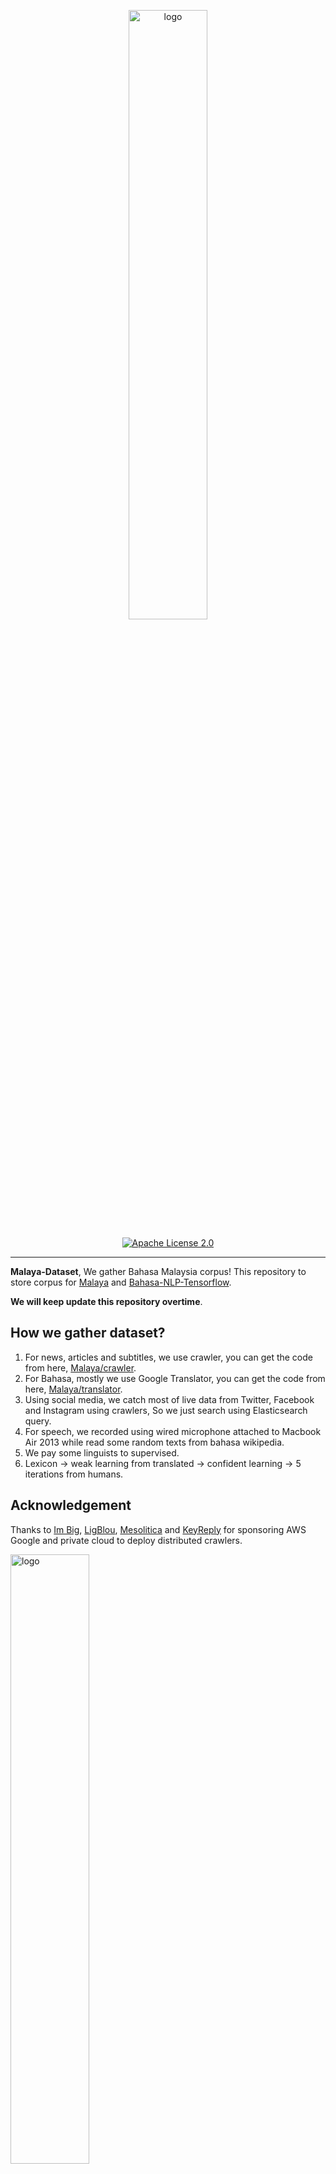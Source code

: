 <p align="center">
    <a href="#readme">
        <img alt="logo" width="50%" src="wordcloud.png">
    </a>
</p>
<p align="center">
  <a href="https://github.com/huseinzol05/Malaya-Dataset/blob/master/LICENSE"><img alt="Apache License 2.0" src="https://img.shields.io/badge/License-Apache--2.0-yellow.svg"></a>
</p>

---

**Malaya-Dataset**, We gather Bahasa Malaysia corpus! This repository to store corpus for [Malaya](https://github.com/huseinzol05/Malaya) and [Bahasa-NLP-Tensorflow](https://github.com/huseinzol05/Bahasa-NLP-Tensorflow). 

**We will keep update this repository overtime**.

## How we gather dataset?

1. For news, articles and subtitles, we use crawler, you can get the code from here, [Malaya/crawler](https://github.com/huseinzol05/Malaya/tree/master/misc/crawl).
2. For Bahasa, mostly we use Google Translator, you can get the code from here, [Malaya/translator](https://github.com/huseinzol05/Malaya/tree/master/misc/translator).
3. Using social media, we catch most of live data from Twitter, Facebook and Instagram using crawlers, So we just search using Elasticsearch query.
4. For speech, we recorded using wired microphone attached to Macbook Air 2013 while read some random texts from bahasa wikipedia.
5. We pay some linguists to supervised.
6. Lexicon -> weak learning from translated -> confident learning -> 5 iterations from humans.

## Acknowledgement

Thanks to [Im Big](https://www.facebook.com/imbigofficial/), [LigBlou](https://www.facebook.com/ligblou), [Mesolitica](https://mesolitica.com/) and [KeyReply](https://www.keyreply.com/) for sponsoring AWS Google and private cloud to deploy distributed crawlers.

<img alt="logo" width="50%" src="https://malaya-dataset.s3-ap-southeast-1.amazonaws.com/ligblou-mesolitca-keyreply.png">

## Table of contents
  * [Corpus](#corpus)
    * [Audience Nationality](#audience-nationality)
    * [Translated Emotion](#Translated-Emotion)
    * [Twitter Emotion](#Twitter-Emotion)
    * [Gender](#gender)
    * [Insincere question](#insincere-question)
    * [Irony](#irony)
    * [Language Detection](#language-detection)
    * [Malaysia Entities](#malaysia-entities)
    * [Malaysia Topics](#malaysia-topics)
    * [Political landscape](#political-landscape)
    * [Sarcastic news-headline](#sarcastic-news-headline)
    * [Subjectivity](#subjectivity)
    * [Toxicity-small](#toxicity-small)
    * [Toxicity-large](#toxicity-large)
  * [Crawl](#crawl)
    * [Foodpanda](#foodpanda)
    * [Klook](#klook)
    * [IIUM-Confession](#iium-confession)
    * [Wattpad](#wattpad)
    * [Academia PDF](#academia-pdf)
    * [ticket2u](#ticket2u)
  * [Dictionary](#dictionary)
    * [73k English-Malay](#73k-english-malay)
    * [200k English-Malay](#200k-english-malay)
    * [90k synonym](#90k-synonym)
    * [Dictionary, 24550 unique words](#dictionary-24550-unique-words)
    * [Dialect](#dialect)
    * [Ngrams](#ngrams)
  * [Dumping](#dumping)
    * [Karangan sekolah](#karangan-sekolah)
    * [Wikipedia](#wikipedia-1)
    * [Instagram](#instagram)
    * [Twitter](#twitter-1)
    * [Public news](#public-news)
    * [Parliament](#parliament)
    * [Singlish text](#singlish-text)
    * [Singapore news](#singapore-news)
    * [Subtitle](#subtitle)
  * [English-Malay translation](#english-malay-translation)
  * [Lexicon](#lexicon)
    * [Sentiment](#sentiment)
    * [Emotion](#emotion)
  * [News](#news)
    * [Fake News](#fake-news)
    * [Crawled News](#crawled-news)
    * [30k News](#30k-news)
    * [Articles](#articles)
  * [Normalization](#normalization)
    * [Normalize](#normalize)
    * [Stemmer](#stemmer)
  * [Optical Character Recognition](#optical-character-recognition)
    * [Malay-to-Jawi](#malay-to-jawi)
    * [Malay handwriting (Satisfy-Regular)](#malay-handwriting-satisfy-regular)
  * [Question-Answer](#question-answer)
    * [General](#general)
    * [SQUAD](#squad)
    * [Natural Questions](#Natural-Questions)
  * [Sentiment](#sentiment-1)
    * [Local News](#local-news)
    * [Twitter](#twitter)
    * [Translated Twitter](#Translated-Twitter)
    * [Translated Multidomain](#Translated-Multidomain)
    * [Translated Polarity](#Translated-Polarity)
  * [Speech](#speech)
    * [Tolong sebut](#tolong-sebut)
    * [Wikipedia](#wikipedia)
    * [Manglish](#manglish)
  * [Summarization](#summarization)
    * [CNN News](#cnn-news)
    * [Gigawords](#gigawords)
  * [Tagging](#tagging)
    * [Dependency](#dependency)
    * [Part-of-Speech](#part-of-speech)
    * [Entities](#entities-json)
  * [Text-similarity](#text-similarity)
    * [Quora](#quora)
    * [SNLI](#snli)
  * [Suggestion](#suggestion)
  * [Citation](#citation)
  * [Donation](#donation)

## [Corpus](corpus)

#### [Audience Nationality](corpus/audience)

Total size: 246 KB

1. constituency
2. national

#### [Translated Emotion](corpus/emotion/translate)

Total size: 7.2 MB

1. Anger
2. Fear
3. Joy
4. Love
5. Sadness
6. Surprise

#### [Twitter Emotion](corpus/emotion/lexicon)

Total size: 27.4 MB

1. Anger, 108813 rows
2. Fear, 20316 rows
3. Happy, 30962 rows
4. love, 20783 rows
5. Sadness, 26468 rows
6. Surprise, 13107 rows

#### [Gender](corpus/gender)

Total size: 2.2 MB

1. Unknown
2. Male
3. Female
4. Brand

#### [Insincere question](corpus/insincere-question)

Total size: 60.4 MB

1. Negative
2. Positive

#### [Irony](corpus/irony)

Total size: 465 KB

1. Positive
2. Negative

#### [Language-detection](corpus/language-detection)

1. english
2. malay
3. indonesia
4. rojak
5. manglish
6. others

sublanguages,

1. malay
2. kedah
3. johor
4. melaka
5. terengganu
6. sarawak
7. negeri-sembilan
8. kelantan
9. pahang
10. perak
11. sabah

#### [Malaysia-entities](corpus/malaysia-entities)

Social media texts related to Malaysia entities.

Total size: 190.1 MB

<details><summary>Complete list (210 entities)</summary>

1. mahathir
2. anwar ibrahim
3. najib razak
4. pakatan harapan
5. syed saddiq
6. parti keadilan rakyat
7. umno
8. barisan nasional
9. parti islam semalaysia
10. nurul izzah
11. tunku ismail idris
12. mca
13. democratic action party
14. parti amanah
15. ppbm
16. mic
17. tun daim zainuddin
18. datuk seri abdul hadi awang
19. majlis pakatan harapan
20. wan azizah
21. parti pribumi bersatu malaysia
22. datuk seri azmin ali
23. datuk johari abdul
24. tengku razaleigh hamzah
25. tan sri dr rais yatim
26. rafizi ramli
27. bersatu
28. bernama
29. donald trump
30. perkasa
31. tan sri mokhzani mahathir
32. rais yatim
33. anthony loke siew fook
34. rosmah mansur
35. arul kanda
36. zeti aziz
37. robert kuok
38. hassan merican
39. ks jomo
40. jho low
41. kadir jasin
42. zakir naik
43. bung mokhtar
44. shafie apdal
45. ariff md yusof
46. felda
47. dato vida
48. jabatan perancangan bandar desa
49. jabatan perdana menteri malaysia
50. kementerian kewangan malaysia
51. kementerian dalam negeri malaysia
52. kementerian perdagangan dalam negeri hal ehwal pengguna malaysia
53. kementerian luar negeri malaysia
54. kementerian pertahanan malaysia
55. kementerian pendidikan malaysia
56. kementerian pembangunan luar bandar
57. kementerian kerja raya malaysia
58. kementerian kesihatan malaysia
59. kementerian komunikasi multimedia malaysia
60. kementerian perumahan kerajaan tempatan malaysia
61. kementerian pelancongan kebudayaan malaysia
62. kementerian pengangkutan malaysia
63. kementerian pembangunan wanita keluarga masyarakat malaysia
64. kementerian pertanian industri asas tani
65. kementerian perusahaan perladangan komoditi
66. kementerian perdagangan antarabangsa industri
67. kementerian sains teknologi inovasi malaysia
68. kementerian sumber manusia malaysia
69. kementerian sumber asli alam sekitar malaysia
70. kementerian wilayah persekutuan malaysia
71. kementerian tenaga teknologi hijau air malaysia
72. jabatan perkhidmatan awam malaysia
73. jabatan kemajuan islam (jakim) department of islamic development
74. jabatan parlimen malaysia
75. agensi kelayakan malaysia
76. agensi penguatkuasaan maritim malaysia
77. bahagian istiadat urusetia persidangan antarabangsa
78. bahagian hal ehwal undang-undang
79. bahagian kabinet perlembangan perhubungan antara kerajaan
80. bahagian kemajuan wilayah persekutuan perancangan lembah klang
81. bahagian keselamatan negara
82. bahagian pengurusan hartanah
83. bahagian pengurusan perkhidmatan sumber manusia
84. bahagian penyelidikan
85. biro bantuan guaman
86. biro pengaduan awam
87. biro tatanegara
88. istana negara
89. institut kefahaman islam malaysia
90. institut latihan kehakiman perundangan
91. pejabat ketua setiausaha negara
92. pejabat perdana menteri
93. jabatan peguam negara
94. majlis agama islam wilayah persekutuan
95. masjid negara
96. pejabat ketua pegawai keselamatan kerajaan malaysia
97. pejabat setiausaha persekutuan sabah
98. perpustakaan kuala lumpur
99. pejabat setiausaha persekutuan sarawak
100. lembaga tabung haji
101. penasihat sains
102. jabatan audit negara malaysia
103. jabatan pertahanan awam malaysia
104. suruhanjaya pengankutan awam darat
105. perbendaharaan malaysia
106. majlis tindakan ekonomik negara
107. jabatan perangkaan (jp) department of statistics
108. polis diraja malaysia
109. ikatan relawan rakyat malaysia
110. jabatan penjara malaysia
111. jabatan pendaftaran negara malaysia
112. lembaga penapisan filem
113. jabatan imigresen malaysia
114. suruhanjaya syarikat malaysia
115. suruhanjaya koperasi malaysia
116. perbadanan harta intelek malaysia
117. bank kerjasama rakyat malaysia
118. perbadanan nasional berhad
119. maktab koperasi malaysia
120. suruhanjaya persaingan malaysia
121. institut diplomasi hal ehwal luar negeri
122. angkatan tentera malaysia
123. tentera darat malaysia
124. tentera udara diraja malaysia
125. tentera laut diraja malaysia
126. program latihan khidmat negara
127. dewan bahasa pustaka
128. institut pendidikan guru malaysia
129. perbadanan tabung pendidikan tinggi nasional
130. institut terjemahan negara malaysia
131. kejora
132. felcra
133. risda
134. jabatan kerja raya malaysia
135. lembaga lebuhraya malaysia
136. lembaga jurutera malaysia
137. lembaga pembangunan industri pembinaan
138. institut jantung negara
139. klinik 1malaysia
140. insitut kanser negara
141. radio televisyen malaysia
142. suruhanjaya komunikasi multimedia malaysia
143. jabatan penerangan malaysia
144. jabatan perancangan bandar desa semenanjung malaysia
145. jabatan bomba penyelamat malaysia
146. jabatan perumahan negara
147. jabatan kerajaan tempatan
148. jabatan landskap negara
149. jabatan pengurusan sisa pepejal negara
150. tribunal perumahan pengurusan strata
151. perbadanan pengurusan sisa pepejal pembersihan awam
152. jabatan pelancongan malaysia
153. jabatan pengangkutan jalan
154. jabatan penerbangan awam
155. lembaga pelabuhan klang
156. jabatan laut malaysia
157. jabatan keselamatan jalan raya
158. lembaga pelabuhan kuantan
159. lembaga pelabuhan johor
160. lembaga pelabuhan pulau pinang
161. jabatan kebajikan masyarakat malaysia
162. institut penyelidikan kemajuan pertanian malaysia
163. lembaga kemajuan ikan malaysia
164. lembaga pemasaran pertanian persekutuan
165. jabatan pertanian malaysia
166. lembaga pertubuhan peladang
167. lembaga kemajuan pertanian kemubu
168. lembaga kemajuan pertanian muda
169. jabatan perikanan
170. jabatan perkhidmatan veterinar
171. lembaga perindustrian nanas malaysia
172. tabung ekonomi kumpulan usaha niaga
173. bank pertanian
174. lembaga minyak sawit malaysia
175. lembaga pembangunan pelaburan malaysia
176. agensi nuklear malaysia
177. institut penyelidikan teknologi nuklear malaysia
178. pusat sains negara
179. jabatan kimia malaysia
180. jabatan meteorologi malaysia
181. jabatan perkhidmatan awam
182. institut tadbiran awam negara
183. jabatan agama islam wilayah persekutuan
184. jabatan tenaga kerja semenanjung malaysia
185. jabatan alam sekitar
186. jabatan pengairan saliran
187. jabatan tanah galian wilayah persekutuan
188. jabatan perlindungan hidupan liar taman negara
189. dewan bandaraya kuala lumpur
190. perbadanan putrajaya
191. perbadanan labuan
192. jabatan bekalan air
193. jabatan perkhidmatan pembetungan
194. suruhanjaya tenaga
195. suruhanjaya perkhidmatan air negara
196. malaysian green technology corporation
197. yayasan hijau malaysia
198. mahkamah persekutuan
199. mahkamah syariah wilayah persekutuan
200. suruhanjaya perdagangan komoditi
201. suruhanjaya perkhidmatan awam
202. suruhanjaya perkhidmatan pendidikan
203. suruhanjaya pilihan raya
204. suruhanjaya pencegahan rasuah malaysia
205. tribunal perkhidmatan awam
206. unit khas teknologi tinggi
207. unit pemodenan tadbiran perancangan pengurusan malaysia
208. unit perancang ekonomi
209. unit penyelarasan pelaksanaan
210. urusetia persidangan antarabangsa protokol

</details>

#### [Malaysia Topics](corpus/malaysia-topics)

Social media texts related to Malaysia topics.

Total size: 322.4 MB

<details><summary>Complete list (249 topics)</summary>

1. ganja
2. orang asli
3. kaum cina
4. k-pop
5. kaum india
6. pos laju
7. hari raya aidilfitri
8. hari raya aidiladha
9. syarikat permulaan
10. isu tanah
11. kaum melayu
12. facebook
13. keluar parti
14. sabotaj parti
15. kotak undi
16. humanoid
17. kemalangan penumpang cedera
18. kemalangan maut
19. individu penjara
20. kes rogol
21. kes cabul
22. kes rompakan
23. kes ragut
24. cambridge analytica
25. kokain
26. bebas tahanan
27. sosial media
28. twitter
29. instagram
30. mati dipukul
31. pengedar dadah
32. kematian wabak
33. letupan bom
34. isu dadah
35. isu bmf
36. isu diesel
37. isu china
38. isu saudi arabia
39. unifi
40. piala thomas
41. fifa
42. bahasa pengaturcaraan
43. baling botol
44. perkahwinan kanak-kanak
45. produk berbahaya
46. musim durian
47. world cup
48. motogp
49. euro 2020
50. ask me a question
51. thai cave
52. racist
53. bola sepak
54. hockey
55. sepak takraw
56. reformasi
57. deepavali
58. chinese new year
59. lazada sells
60. shopee sells
61. e-sport
62. valve corporation
63. dota2
64. counter strike global-offensive
65. asean football organization
66. blackpink
67. kecurian kereta
68. kecurian motosikal
69. youtube rewind
70. pewdiepie
71. isu tiket
72. kuota haji
73. tsunami
74. kes lemas
75. kes buang bayi
76. kes pecah rumah
77. paedophilia
78. kes luar nikah
79. kes tangkap basah
80. kes bawah umur
81. pdrm
82. 1mdb
83. gst
84. sst
85. tiga penjuru
86. pilihan raya umum
87. pilihan raya kecil
88. pusat daerah mangundi
89. masalah air
90. rumah mampu milik
91. pendidikan
92. sekolah
93. universiti
94. maktab rendah sains mara
95. kesihatan
96. hutang negara
97. ekonomi
98. sosial
99. menteri besar kedah
100. menteri besar perak
101. menteri besar perlis
102. menteri besar selangor
103. menteri besar johor
104. menteri besar kelantan
105. menteri besar terengganu
106. menteri besar negeri sembilan
107. felda
108. kwsp
109. sosco
110. bank malaysia
111. bank negara
112. perdana menteri
113. timbalan perdana menteri
114. menteri dalam negeri
115. menteri kewangan
116. menteri pertahanan
117. menteri belia dan sukan
118. majlis penasihat
119. skim peduli sihat
120. ptptn
121. projek mega
122. gaji minimum
123. menyiasat skandal
124. highway tol
125. tabung haji
126. tentera malaysia
127. infrastruktur
128. kos sara hidup
129. pengangkutan awam
130. perkhidmatan awam
131. isu wanita
132. survei institut darul ehsan
133. inisiatif peduli rakyat
134. teknologi
135. internet
136. kecerdasan buatan
137. ahli dewan undangan negeri
138. suruhanjaya pilihan raya malaysia
139. kertas undi
140. akta pilihan raya
141. undi pos
142. undi rosak
143. harga minyak
144. petrol
145. subsidi kerajaan
146. mh370
147. gaji menteri
148. jabatan bubar
149. telekom malaysia
150. agama
151. lgbt
152. agama islam
153. masyarakat
154. liberalisme
155. kapitalisme
156. idealogi
157. parlimen
158. pusat transformasi bandar
159. institut diraja
160. tsunami fitnah
161. makro-ekonomi
162. mikro-ekonomi
163. pasaran saham malaysia
164. pendapatan negara
165. nilai ringgit jatuh
166. gaji median
167. bursa malaysia
168. malaysia baru
169. keluar parlimen
170. dewan rakyat
171. tabung harapan
172. isu singapura
173. isu rohingya
174. isu syria
175. malaysia-indonesia
176. isu gaza
177. isu palestin
178. isu yaman
179. harimau malaya
180. isu kuil
181. isu lynas
182. isu masjid
183. isu sosma
184. isu ecrl
185. royalti minyak
186. kes rasuah
187. kewangan dan perniagaan
188. saham dan komoditi
189. isu kerugian
190. bumiputera
191. alam sekitar
192. isu kemiskinan
193. sumber asli
194. pertanian malaysia
195. pertanian durian
196. pertanian padi
197. pertanian getah
198. pertanian kelapa sawit
199. pertanian pisang
200. pertanian nenas
201. akuakultur malaysia
202. hortikultur malaysia
203. icerd
204. yang di-pertuan agong
205. perlembagaan malaysia
206. malaysia airlines
207. malaysia airport
208. kuala lumpur international airport
209. malacca airport
210. bintulu airport
211. kota kinabalu airport
212. kuching airport
213. labuan airport
214. lahad datu airport
215. langkawi airport
216. limbang airport
217. miri airport
218. penang airport
219. sandakan airport
220. sibu airport
221. sultan abdul halim airport
222. sultan haji ahmad shah airport
223. sultan azlan shah airport
224. sultan ismail petra airport
225. sultan mahmud airport
226. tawau airport
227. tioman airport
228. anggota bomba
229. angkatan tentera darat
230. angkatan tentera laut
231. angkatan tentera udara
232. anggota ambulans
233. anggota polis
234. perkhidmatan kehakiman
235. perkhidmatan am persekutuan
236. industri 4.0
237. kumpulan pengganas tempatan
238. kumpulan pengganas asing
239. sultan selangor
240. sultan kedah
241. sultan kelantan
242. sultan perlis
243. sultan johor
244. sultan negeri sembilan
245. sultan terengganu
246. pemilihan agong
247. isu plastik
248. gejala sosial
249. isytihar darurat

</details>

#### [Sarcastic news-headline](corpus/sarcastic-news-headline)

Total size: 1.78 MB

1. Positive
2. Negative

#### [Subjectivity](corpus/subjectivity)

Total size: 1.4 MB

1. Positive
2. Negative

#### [Toxicity-small](corpus/toxicity-small)

Total size: 69 MB

Toxicity-small is multilabels and multiclasses, prefer to use sigmoid / logistic.

1. toxic
2. severe toxic
3. obscene
4. threat
5. insult
6. identity hate

#### [Toxicity-large](corpus/toxicity-large)

Total size: 640 MB

Toxicity-large is multilabels and multiclasses, prefer to use sigmoid / logistic.

1. severe toxic
2. obscene
3. identity attack
4. insult
5. threat
6. asian
7. atheist
8. bisexual
9. black
10. buddhist
11. christian
12. female
13. heterosexual
14. hindu
15. homosexual, gay or lesbian
16. intellectual or learning disability
17. jewish
18. latino
19. male
20. muslim
21. other disability
22. other gender
23. other race or ethnicity
24. other religion
25. other sexual orientation
26. physical disability
27. psychiatric or mental illness
28. transgender
29. white
30. malay
31. chinese

#### [Political landscape](corpus/political-landscape)

Total size: 2 MB

1. Kerajaan (BN)
2. Pembangkang (PAS, DAP, PKR)

## [Crawl](crawl)

**This is crawled data, proceed with caution**.

#### [Foodpanda](crawl/foodpanda)

Crawled up to 4697 restaurants registered in https://www.foodpanda.my/.

Contain location, restaurant name, star rating, characteristics, delivery methods and food descriptions.

Total size: 94.1 MB

#### [Klook](crawl/klook)

Crawled up to 200 interesting locations from MY and SG klook.

Total size: 10.3 MB

#### [IIUM-Confession](crawl/iium-confession)

Crawled up to 20k confession posts.

Total size: 75.1 MB

#### [Wattpad](crawl/wattpad)

Crawled using keywords,

1. melayu
2. malaysia
3. seram
4. hantu
5. puisi
6. sajak
7. cerita

Crawled up to 7k fiction stories.

Total size: 97 MB

#### [Academia PDF](crawl/pdf)

Crawled up to 224 pdfs related to,

1. melayu
2. sejarah
3. etnik
4. bahasa
5. politik
6. makanan
7. idealogi

Total size: 50 MB

#### [ticket2u](crawl/ticket2u)

Contains 4282 events in Malaysia from 2017,

```python
{'row': {'rownum': '4282',
  'rowtotal': '4282',
  'rowpp': '18',
  'link': 'https://www.ticket2u.com.my/event/10223/emi-business-networking-3.0',
  'time': '4:00PM',
  'avatar': 'https://www.ticket2u.com.my/upload/event/listing/0-10223-8ce30523-200c-4bfa-98a9-daadd142989b-GYQ6_X.jpg',
  'datefrom106': '26 Oct 2017',
  'dateto106': '26 Oct 2017',
  'day': 'Thursday',
  'date': '26',
  'month': 'Oct',
  'year': '2017',
  'datefrom': '2017-10-26T16:00:00',
  'dateto': '2017-10-26T19:00:00',
  'active': '1',
  'id': '10223',
  'name': 'EMI Business Networking 3.0',
  'titlename': 'EMI Business Networking 3.0',
  'excerpt': '',
  'pid': '0',
  'basecurrency': 'RM',
  'online': '0',
  'countryid': '1',
  'stateid': '1',
  'areaid': '0',
  'locname': 'Denai Alam Recreational and Riding Club',
  'statename': 'WP Kuala Lumpur',
  'latitude': '3.150970999999999',
  'type': '619',
  'regboo': '0',
  'pricefrom': '75.00',
  'longitude': '101.51955099999998',
  'eventcat': 'Business Sharing and Networking Event',
  'eventcatcode': 'business',
  'eventsubcat': 'Networking',
  'eventsubcatcode': 'networking',
  'showdate': '1',
  'exclusive': '0',
  'notexclusive': '0',
  'issaleend': '1',
  'status': 'expired'}}
```

## [Dictionary](dictionary)

**_Not an official released from Dewan Bahasa._**

#### 73k English-Malay

Total size: 1.1 MB

Originally posted by Facebook, https://dl.fbaipublicfiles.com/arrival/dictionaries/en-ms.txt

#### [200k English-Malay](dictionary/200k-english-malay)

Total size: 6.9 MB

#### [90k synonym](dictionary/synonym)

Total size: 4.7 MB    

#### [Dictionary, 24550 unique words](dictionary/dictionary)

Total size: 428 KB

#### [Dialect](dictionary/dialect)

Glossaries for,

1. johor
2. kedah
3. kelantan
4. negeri sembilan
5. melaka
6. pahang
7. penang
8. sukuan

Its a html table structure from http://prpm.dbp.gov.my/Cari1?keyword=%3d&d=150348&

#### [Ngrams](dictionary/ngram)

Total size: 92 MB

Unigram and Bigram collected from news, structure,
```python
{'saya': 1000}
```

## [Dumping](dumping)

#### [Karangan sekolah](dumping/karangan-sekolah)

Total size: 221 KB

#### Wikipedia

Total size: 240.2 MB, 1663373 sentences, [download link](https://huseinhouse-storage.s3-ap-southeast-1.amazonaws.com/bert-bahasa/dumping-wiki-6-july-2019.json).

Total size: 255.1 MB, 1303844 sentences, [download link](https://huseinhouse-storage.s3-ap-southeast-1.amazonaws.com/bert-bahasa/dumping-wiki-20-july-2019.json).

**RAW**, Total size: 243.2 MB, 1748387 sentences, [download link](https://malaya-dataset.s3-ap-southeast-1.amazonaws.com/wikidump1-raw.json)

#### Instagram

Total size: 418.2 MB, 695571 sentences, [download link](https://huseinhouse-storage.s3-ap-southeast-1.amazonaws.com/bert-bahasa/dumping-instagram-6-july-2019.json).

#### [Twitter](dumping/twitter)

Total size: 3236.5 MB

#### Public news

Total size: 57.7 MB, 399251 sentences, [download link](https://huseinhouse-storage.s3-ap-southeast-1.amazonaws.com/bert-bahasa/dumping-news-6-july-2019.json).

#### Parliament

Total size: 46.7 MB, 252095 sentences, [download link](https://huseinhouse-storage.s3-ap-southeast-1.amazonaws.com/bert-bahasa/dumping-parliament-7-july-2019.json).

#### Singlish text

Singlish is a mix of Chinese, Bahasa, Tamil and majority English, singaporean slang.

Random crawled from different singaporean websites and blogs.

Total size: 1.2 GB, 19870766 sentences, [download link](https://huseinhouse-storage.s3-ap-southeast-1.amazonaws.com/bert-bahasa/singlish.txt).

Contributed by [brytjy](https://github.com/brytjy).

#### Singapore news

Total size: 213.1 MB, 1760382 sentences, [download link](https://huseinhouse-storage.s3-ap-southeast-1.amazonaws.com/bert-bahasa/sg-news.txt).

Contributed by [brytjy](https://github.com/brytjy).

#### [Subtitle](dumping/subtitle)

Total size: 1.5 MB

#### [Common-crawl](dumping/common-crawl)

List of `mse` language websites only. 

Total index size: 25.6 MB

Total website size: ~7.0 GB

**Please contact me personally to get entire data related**.

## [English-Malay translation](english-malay)

**Output from Google Translate.**

Total size: 91.2 MB

## [Lexicon](lexicon)

Malaya provided lexicon generator to induce new lexicons, https://malaya.readthedocs.io/en/latest/Lexicon.html

#### [sentiment](lexicon/sentiment.json)

```python
{'negative': ['str1','str2'], 'positive': ['str3','str4']}
```

#### [emotion](lexicon/emotion.json)

```python
{'anger': ['str1'], 'fear': ['str2'], 'joy': ['str3'], 'love': ['str4'], 'sadness': ['str5'], 'surprise': ['str6']}
```

## [News](news)

#### [Fake News](news/fake-news)

Total size: 122.2 MB

1. Negative
2. Positive

Malaysia fake news, contributed by [syazanihussin](https://github.com/syazanihussin/FLUX/tree/master/data)

#### [30k News](news/news-30k)

Total size: 66.6 MB

Crawled on Google news using these keywords,

```python
strings = [
    'bank negara OR kewangan malaysia OR kementerian kewangan',
    'mata wang malaysia OR bon malaysia OR saham malaysia',
    'perdagangan malaysia OR ekonomi malaysia OR sosial malaysia',
    'kementerian malaysia',
    'kaum melayu OR kaum cina',
    'stock market malaysia OR saham malaysia',
    'malaysia parliament OR parlimen malaysia',
    'asia OR asean',
    'malaysia property OR hartanah malaysia',
    'artis OR wanita',
    'pendidikan OR kesihatan OR infrastruktur'
    'dr mahathir OR wan zizah OR lim guan eng OR muhyiddin OR mohamad sabu OR azmin ali',
    'umno OR pkr OR mic OR barisan nasional OR parti amanah OR dap',
    'isu kerajaan OR isu pembangkang',
    'politik OR malaysia OR dunia OR bisnes',
    'sukan OR hiburan OR teknologi OR gaya hidup OR automotif'
    'johor OR kedah OR kelantan OR melaka',
    'negeri sembilan OR pahang OR pulau pinang OR perak',
    'perlis OR sabah OR sarawak OR selangor',
    'terengganu OR kuala lumpur OR labuan OR putrajaya',
]
```

#### [Crawled News](news/news-new)

Total size: 428.4 MB

<details><summary>Complete list (588 news)</summary>

1. angkat berat
2. aplikasi malaysia
3. aset digital
4. berenang
5. bina badan
6. bola baling
7. bola jaring
8. bola keranjang
9. boling padang
10. gelandangan
11. godam
12. hoki padang
13. isu 1mdb
14. isu afghanistan
15. isu afrika
16. isu agama islam
17. isu agama
18. isu agensi kelayakan malaysia
19. isu agensi nuklear malaysia
20. isu agensi penguatkuasaan maritim malaysia
21. isu ahli dewan undangan negeri
22. isu airasia
23. isu akta pilihan raya
24. isu akuakultur malaysia
25. isu alam sekitar
26. isu amerika
27. isu anggota ambulans
28. isu anggota bomba
29. isu anggota polis
30. isu angkatan tentera laut
31. isu angkatan tentera malaysia
32. isu angkatan tentera udara
33. isu anthony loke siew fook
34. isu anwar ibrahim
35. isu apple
36. isu arab
37. isu argentina
38. isu ariff md yusof
39. isu arul kanda
40. isu asean football organization
41. isu ask me a question
42. isu australia
43. isu axiata
44. isu bahagian hal ehwal undang-undang
45. isu bahagian kabinet perlembangan perhubungan antara kerajaan
46. isu bahagian kemajuan wilayah persekutuan perancangan lembah klang
47. isu bahagian keselamatan negara
48. isu bahagian pengurusan hartanah
49. isu bahagian pengurusan perkhidmatan sumber manusia
50. isu bahagian penyelidikan
51. isu bahasa pengaturcaraan
52. isu baling botol
53. isu bangladesh
54. isu bank kerjasama rakyat malaysia
55. isu bank malaysia
56. isu bank negara
57. isu bank pertanian
58. isu barisan nasional
59. isu bebas tahanan
60. isu berjaya group
61. isu bernama
62. isu bersatu
63. isu bintulu airport
64. isu biro bantuan guaman
65. isu biro pengaduan awam
66. isu biro tatanegara
67. isu blackpink
68. isu bmw
69. isu bola sepak
70. isu boling
71. isu brazil
72. isu brunei
73. isu bumiputera
74. isu bung mokhtar
75. isu bursa malaysia
76. isu cambodia
77. isu cambridge analytica
78. isu celcom
79. isu chinese new year
80. isu cimb
81. isu colombia
82. isu costa Rica
83. isu counter strike global-offensive
84. isu covid
85. isu cukai
86. isu dato vida
87. isu datuk johari abdul
88. isu datuk seri abdul hadi awang
89. isu datuk seri azmin ali
90. isu deepavali
91. isu democratic action party
92. isu denmark
93. isu dewan bahasa pustaka
94. isu dewan bandaraya kuala lumpur
95. isu dewan rakyat
96. isu diabetes
97. isu digi
98. isu donald trump
99. isu dota2
100. isu e-sport
101. isu ekonomi
102. isu euro 2020
103. isu facebook
104. isu felcra
105. isu felda
106. isu fifa
107. isu finland
108. isu foodpanda
109. isu futsal
110. isu gaji median
111. isu gaji menteri
112. isu gaji minimum
113. isu gamuda berhad
114. isu ganja
115. isu gejala sosial
116. isu german
117. isu gimnastik
118. isu golf
119. isu google
120. isu grab
121. isu grabfood
122. isu gst
123. isu halal
124. isu harga minyak
125. isu hari raya aidiladha
126. isu hari raya aidilfitri
127. isu harimau malaya
128. isu hassan merican
129. isu highway tol
130. isu hockey
131. isu honda
132. isu hortikultur malaysia
133. isu humanoid
134. isu hutang negara
135. isu ibm
136. isu icerd
137. isu idealogi
138. isu ikatan relawan rakyat malaysia
139. isu ikea
140. isu india
141. isu individu penjara
142. isu indonesia
143. isu industri 4.0
144. isu infrastruktur
145. isu inisiatif peduli rakyat
146. isu insitut kanser negara
147. isu instagram
148. isu institut diplomasi hal ehwal luar negeri
149. isu institut diraja
150. isu institut jantung negara
151. isu institut kefahaman islam malaysia
152. isu institut latihan kehakiman perundangan
153. isu institut pendidikan guru malaysia
154. isu institut penyelidikan kemajuan pertanian malaysia
155. isu institut penyelidikan teknologi nuklear malaysia
156. isu institut tadbiran awam negara
157. isu institut terjemahan negara malaysia
158. isu internet
159. isu iran
160. isu iraq
161. isu israel
162. isu istana negara
163. isu isu badminton
164. isu isu bmf
165. isu isu china
166. isu isu dadah
167. isu isu diesel
168. isu isu ecrl
169. isu isu gaza
170. isu isu kemiskinan
171. isu isu kerugian
172. isu isu kuil
173. isu isu lynas
174. isu isu masjid
175. isu isu palestin
176. isu isu plastik
177. isu isu rohingya
178. isu isu saudi arabia
179. isu isu singapura
180. isu isu sosma
181. isu isu syria
182. isu isu tanah
183. isu isu tiket
184. isu isu wanita
185. isu isu yaman
186. isu isytihar darurat
187. isu itali
188. isu jabatan agama islam wilayah persekutuan
189. isu jabatan audit negara malaysia
190. isu jabatan bekalan air
191. isu jabatan bomba penyelamat malaysia
192. isu jabatan bubar
193. isu jabatan imigresen malaysia
194. isu jabatan kebajikan masyarakat malaysia
195. isu jabatan kemajuan islam (jakim) department of islamic development
196. isu jabatan kerajaan tempatan
197. isu jabatan kerja raya malaysia
198. isu jabatan keselamatan jalan raya
199. isu jabatan kimia malaysia
200. isu jabatan landskap negara
201. isu jabatan laut malaysia
202. isu jabatan meteorologi malaysia
203. isu jabatan parlimen malaysia
204. isu jabatan peguam negara
205. isu jabatan pelancongan malaysia
206. isu jabatan pendaftaran negara malaysia
207. isu jabatan penerangan malaysia
208. isu jabatan penerbangan awam
209. isu jabatan pengairan saliran
210. isu jabatan pengangkutan jalan
211. isu jabatan pengurusan sisa pepejal negara
212. isu jabatan penjara malaysia
213. isu jabatan perancangan bandar desa semenanjung malaysia
214. isu jabatan perancangan bandar desa
215. isu jabatan perdana menteri malaysia
216. isu jabatan perikanan
217. isu jabatan perkhidmatan awam malaysia
218. isu jabatan perkhidmatan awam
219. isu jabatan perkhidmatan pembetungan
220. isu jabatan perkhidmatan veterinar
221. isu jabatan perlindungan hidupan liar taman negara
222. isu jabatan pertahanan awam malaysia
223. isu jabatan pertanian malaysia
224. isu jabatan perumahan negara
225. isu jabatan tanah galian wilayah persekutuan
226. isu jabatan tenaga kerja semenanjung malaysia
227. isu jepun
228. isu jho low
229. isu jordan
230. isu k-pop
231. isu kadir jasin
232. isu kapitalisme
233. isu kaum cina
234. isu kaum india
235. isu kaum melayu
236. isu kecerdasan buatan
237. isu kecurian kereta
238. isu kecurian motosikal
239. isu kejora
240. isu keluar parlimen
241. isu keluar parti
242. isu kemalangan maut
243. isu kemalangan penumpang cedera
244. isu kematian wabak
245. isu kementerian dalam negeri malaysia
246. isu kementerian kerja raya malaysia
247. isu kementerian kesihatan malaysia
248. isu kementerian kewangan malaysia
249. isu kementerian komunikasi multimedia malaysia
250. isu kementerian luar negeri malaysia
251. isu kementerian pelancongan kebudayaan malaysia
252. isu kementerian pembangunan luar bandar
253. isu kementerian pembangunan wanita keluarga masyarakat malaysia
254. isu kementerian pendidikan malaysia
255. isu kementerian pengangkutan malaysia
256. isu kementerian perdagangan antarabangsa industri
257. isu kementerian perdagangan dalam negeri hal ehwal pengguna malaysia
258. isu kementerian pertahanan malaysia
259. isu kementerian pertanian industri asas tani
260. isu kementerian perumahan kerajaan tempatan malaysia
261. isu kementerian perusahaan perladangan komoditi
262. isu kementerian sains teknologi inovasi malaysia
263. isu kementerian sumber asli alam sekitar malaysia
264. isu kementerian sumber manusia malaysia
265. isu kementerian tenaga teknologi hijau air malaysia
266. isu kementerian wilayah persekutuan malaysia
267. isu kertas undi
268. isu kes bawah umur
269. isu kes buang bayi
270. isu kes cabul
271. isu kes lemas
272. isu kes luar nikah
273. isu kes pecah rumah
274. isu kes ragut
275. isu kes rasuah
276. isu kes rogol
277. isu kes rompakan
278. isu kes tangkap basah
279. isu kesihatan
280. isu kewangan dan perniagaan
281. isu kfc
282. isu khazanah
283. isu klinik 1malaysia
284. isu kokain
285. isu korea selatan
286. isu korea utara
287. isu kos sara hidup
288. isu kota kinabalu airport
289. isu kotak undi
290. isu ks jomo
291. isu kuala lumpur international airport
292. isu kuching airport
293. isu kumpulan pengganas asing
294. isu kumpulan pengganas tempatan
295. isu kuota haji
296. isu kwsp
297. isu labuan airport
298. isu lahad datu airport
299. isu langkawi airport
300. isu laos
301. isu lazada sells
302. isu lembaga jurutera malaysia
303. isu lembaga kemajuan ikan malaysia
304. isu lembaga kemajuan pertanian kemubu
305. isu lembaga kemajuan pertanian muda
306. isu lembaga lebuhraya malaysia
307. isu lembaga minyak sawit malaysia
308. isu lembaga pelabuhan johor
309. isu lembaga pelabuhan klang
310. isu lembaga pelabuhan kuantan
311. isu lembaga pelabuhan pulau pinang
312. isu lembaga pemasaran pertanian persekutuan
313. isu lembaga pembangunan industri pembinaan
314. isu lembaga pembangunan pelaburan malaysia
315. isu lembaga penapisan filem
316. isu lembaga perindustrian nanas malaysia
317. isu lembaga pertubuhan peladang
318. isu lembaga tabung haji
319. isu letupan bom
320. isu lgbt
321. isu lhdn
322. isu liberalisme
323. isu mahathir
324. isu mahkamah persekutuan
325. isu mahkamah syariah wilayah persekutuan
326. isu majlis agama islam wilayah persekutuan
327. isu majlis pakatan harapan
328. isu majlis penasihat
329. isu majlis tindakan ekonomik negara
330. isu makanan malaysia
331. isu makro-ekonomi
332. isu maktab koperasi malaysia
333. isu maktab rendah sains mara
334. isu malacca airport
335. isu malaysia airlines
336. isu malaysia airport
337. isu malaysia baru
338. isu malaysia-indonesia
339. isu malaysian green technology corporation
340. isu masalah air
341. isu masjid negara
342. isu masyarakat
343. isu mati dipukul
344. isu maybank
345. isu mca
346. isu mcdonald
347. isu media prima
348. isu menteri belia dan sukan
349. isu menteri besar johor
350. isu menteri besar kedah
351. isu menteri besar kelantan
352. isu menteri besar negeri sembilan
353. isu menteri besar perak
354. isu menteri besar perlis
355. isu menteri besar selangor
356. isu menteri besar terengganu
357. isu menteri dalam negeri
358. isu menteri kewangan
359. isu menteri pertahanan
360. isu menyiasat skandal
361. isu mercedes
362. isu mesir
363. isu mexico
364. isu mh370
365. isu mic
366. isu microsoft
367. isu mikro-ekonomi
368. isu minyak
369. isu miri airport
370. isu motogp
371. isu mrsm
372. isu musim durian
373. isu myanmar
374. isu mydin
375. isu najib razak
376. isu nasa
377. isu nepal
378. isu new zealand
379. isu nilai ringgit jatuh
380. isu nurul izzah
381. isu orang asli
382. isu paedophilia
383. isu pakatan harapan
384. isu pakistan
385. isu palestin
386. isu parlimen
387. isu parti amanah
388. isu parti islam semalaysia
389. isu parti keadilan rakyat
390. isu parti pribumi bersatu malaysia
391. isu pasaran saham malaysia
392. isu pdrm
393. isu pejabat ketua pegawai keselamatan kerajaan malaysia
394. isu pejabat ketua setiausaha negara
395. isu pejabat perdana menteri
396. isu pejabat setiausaha persekutuan sabah
397. isu pejabat setiausaha persekutuan sarawak
398. isu pelancongan malaysia
399. isu pemilihan agong
400. isu penang airport
401. isu penasihat sains
402. isu pendapatan negara
403. isu pendidikan
404. isu pengangkutan awam
405. isu pengedar dadah
406. isu perabot
407. isu perancis
408. isu perbadanan harta intelek malaysia
409. isu perbadanan labuan
410. isu perbadanan nasional berhad
411. isu perbadanan pengurusan sisa pepejal pembersihan awam
412. isu perbadanan putrajaya
413. isu perbadanan tabung pendidikan tinggi nasional
414. isu perbendaharaan malaysia
415. isu perdana menteri
416. isu perkahwinan kanak-kanak
417. isu perkasa
418. isu perkhidmatan am persekutuan
419. isu perkhidmatan awam
420. isu perkhidmatan kehakiman
421. isu perlembagaan malaysia
422. isu perodua
423. isu perpustakaan kuala lumpur
424. isu pertanian durian
425. isu pertanian getah
426. isu pertanian kelapa sawit
427. isu pertanian malaysia
428. isu pertanian nenas
429. isu pertanian padi
430. isu pertanian pisang
431. isu petrol
432. isu petronas
433. isu pewdiepie
434. isu piala thomas
435. isu pilihan raya kecil
436. isu pilihan raya umum
437. isu ping pong
438. isu plus
439. isu polis diraja malaysia
440. isu portugal
441. isu pos laju
442. isu pos malaysia
443. isu ppbm
444. isu prasarana
445. isu privasi
446. isu produk berbahaya
447. isu program latihan khidmat negara
448. isu projek mega
449. isu ptptn
450. isu pusat daerah mangundi
451. isu pusat sains negara
452. isu pusat transformasi bandar
453. isu racist
454. isu radio televisyen malaysia
455. isu rafizi ramli
456. isu rais yatim
457. isu reformasi
458. isu rhb
459. isu risda
460. isu robert kuok
461. isu rohingya
462. isu rosmah mansur
463. isu royalti minyak
464. isu rumah mampu milik
465. isu rusia
466. isu sabotaj parti
467. isu saham dan komoditi
468. isu sahur
469. isu sandakan airport
470. isu saudi
471. isu sekolah
472. isu sepak takraw
473. isu shafie apdal
474. isu shopee sells
475. isu sibu airport
476. isu sime darby
477. isu sirim
478. isu skim peduli sihat
479. isu sosco
480. isu sosial media
481. isu sosial
482. isu ssm
483. isu sst
484. isu starbucks
485. isu subsidi kerajaan
486. isu sultan abdul halim airport
487. isu sultan azlan shah airport
488. isu sultan haji ahmad shah airport
489. isu sultan ismail petra airport
490. isu sultan johor
491. isu sultan kedah
492. isu sultan kelantan
493. isu sultan mahmud airport
494. isu sultan negeri sembilan
495. isu sultan perlis
496. isu sultan selangor
497. isu sultan terengganu
498. isu sumber asli
499. isu sunway
500. isu suruhanjaya komunikasi multimedia malaysia
501. isu suruhanjaya koperasi malaysia
502. isu suruhanjaya pencegahan rasuah malaysia
503. isu suruhanjaya pengankutan awam darat
504. isu suruhanjaya perdagangan komoditi
505. isu suruhanjaya perkhidmatan air negara
506. isu suruhanjaya perkhidmatan awam
507. isu suruhanjaya perkhidmatan pendidikan
508. isu suruhanjaya persaingan malaysia
509. isu suruhanjaya pilihan raya malaysia
510. isu suruhanjaya pilihan raya
511. isu suruhanjaya syarikat malaysia
512. isu suruhanjaya tenaga
513. isu survei institut darul ehsan
514. isu sweden
515. isu syarikat permulaan
516. isu syarikat
517. isu syed saddiq
518. isu syria
519. isu tabung ekonomi kumpulan usaha niaga
520. isu tabung haji
521. isu tabung harapan
522. isu taekwondo
523. isu tan sri dr rais yatim
524. isu tan sri mokhzani mahathir
525. isu tawau airport
526. isu teknologi
527. isu telefon
528. isu telekom malaysia
529. isu tengku razaleigh hamzah
530. isu tenis
531. isu tentera darat malaysia
532. isu tentera laut diraja malaysia
533. isu tentera malaysia
534. isu tentera udara diraja malaysia
535. isu thai cave
536. isu tiga penjuru
537. isu timbalan perdana menteri
538. isu tioman airport
539. isu toyota
540. isu tribunal perkhidmatan awam
541. isu tribunal perumahan pengurusan strata
542. isu tsunami fitnah
543. isu tsunami
544. isu tun daim zainuddin
545. isu tunku ismail idris
546. isu turki
547. isu twitter
548. isu u mobile
549. isu uem
550. isu umno
551. isu undi pos
552. isu undi rosak
553. isu unifi
554. isu unit khas teknologi tinggi
555. isu unit pemodenan tadbiran perancangan pengurusan malaysia
556. isu unit penyelarasan pelaksanaan
557. isu unit perancang ekonomi
558. isu united kingdom
559. isu universiti
560. isu valve corporation
561. isu vietnam
562. isu wan azizah
563. isu world cup
564. isu yaman
565. isu yang di-pertuan agong
566. isu yayasan hijau malaysia
567. isu youtube rewind
568. isu youtube
569. isu ytl
570. isu zakir naik
571. isu zeti aziz
572. kecerdasan buatan
573. lumba basikal
574. makanan segera
575. mata wang digital
576. mata wang malaysia
577. memanah
578. menembak
579. nasional berhad
580. olahraga
581. parti bersatu
582. pengaturcaraan
583. perahu layar
584. ragbi
585. silat
586. sukan elektronik
587. tenaga nasional
588. tinju

</details>

#### [Articles](news/articles)

Total size: 3.1 MB

1. Filem
2. Kerajaan
3. Pembelajaran
4. Pendidikan
5. Sekolah

## [Normalization](normalization)

#### [Normalize](normalization/normalize)

Total size: 2.6 MB

#### [Stemmer](normalization/stemmer)

Total size: 6.5 MB

1. News stemming
2. Wikipedia stemming

## [Optical Character Recognition](ocr)

#### Malay-to-Jawi

Total size: 445.3 MB

Dataset is simple, malay label can get from the name [idola.png](ocr/idola.png).

![alt text](ocr/idola.png)

#### Malay handwriting (Satisfy-Regular)

Total size: 194.4 MB

Dataset is simple, malay label can get from the name [syarif.png](ocr/syarif.png).

![alt text](ocr/syarif.png)

## [Question-Answer](question-answer)

#### [General](question-answer/general)

Total size: 2.5 MB

```
1 mary pergi ke taman. 2 mary pergi ke dapur. 3 husein kembali ke pejabat.
4 husein perjalanan ke lorong. 5 jeff kembali ke bilik tidur. 6 fred berpindah ke lorong.
7 husein berpindah ke bilik mandi. 8 jeff kembali ke taman. 9 jeff kembali ke dapur.
10 fred kembali ke taman. 11 mary mendapat bola sepak di sana. 12 mary menyerahkan bola sepak kepada jeff.
13 apa yang mary berikan kepada jeff? <> bola sepak <> 12.
14 husein kembali ke lorong. 15 jeff kembali ke bilik tidur. 16 apa yang mary berikan kepada jeff? <> bola sepak <> 12.
17 fred berpindah ke bilik mandi. 18 mary mengambil susu di sana. 19 apa yang mary berikan kepada jeff? <> bola sepak <> 12.
20 fred pergi ke dapur. 21 mary menyerahkan susu itu kepada fred. 22 siapa yang memberikan susu itu kepada fred? <> mary <> 21.
23 fred berpindah ke lorong. 24 jeff pergi ke pejabat. 25 siapa yang mary memberikan susu itu? <> fred <> 21
```

#### [SQUAD](question-answer/squad)

Total size: 129.1MB

**Translating still in progress**.

Originally from [SQUAD (Stanford Question Answering Dataset)](https://rajpurkar.github.io/SQuAD-explorer/).

Allow to translate to different language, [stated here](https://groups.google.com/forum/#!searchin/squad-stanford-qa/translate%7Csort:date/squad-stanford-qa/tLNlhhMZIFM/x9il9aF2CgAJ), and distributed under the [CC BY-SA 4.0 license](http://creativecommons.org/licenses/by-sa/4.0/legalcode).

#### [Natural Questions](question-answer/natural-questions)

Total size: 8MB

Originally from [Natural Questions](https://ai.google.com/research/NaturalQuestions/).

## [Sentiment](sentiment)

#### [Local News](sentiment/news-sentiment)

Total size: 496 KB

1. Positive
2. Negative

#### [Twitter](sentiment/semi-supervised/twitter)

Total size: 519.4 MB

1. Positive, 1085719 sentences
2. Negative, 3463771 sentences

#### [Translated Twitter](sentiment/translate/twitter-sentiment)

Total size: 50.6 MB

1. Positive
2. Negative

#### [Translated Multidomain](sentiment/translate/multidomain-sentiment)

Total size: 159 KB

1. Amazon review, Positive and Negative
2. IMDB review, Positive and Negative
3. Yelp review, Positive and Negative

#### [Translated Polarity](sentiment/translate/polarity)

Total size: 1.3 MB

1. Positive
2. Negative

## [Speech](speech)

#### [Tolong sebut](speech/sebut-perkataan)

Total size: 276 MB

**Voices contributed by**,

1. `sebut-perkataan-man` voices by [Husein Zolkepli](https://www.linkedin.com/in/husein-zolkepli/)
2. `tolong-sebut` voices by [Khalil Nooh](https://www.linkedin.com/in/khalilnooh/)
3. `sebut-perkataan-woman` voices by [Mas Aisyah Ahmad](https://www.linkedin.com/in/mas-aisyah-ahmad-b46508a9/)

#### [Wikipedia](speech/wikipedia)

Total size: 1.08 GB

**Voices contributed by**,

1. voices by [Husein Zolkepli](https://www.linkedin.com/in/husein-zolkepli/)

#### [Manglish](speech/manglish)

Total size: 1.9 GB

## [Summarization](summarization)

#### [CNN News](summarization/cnn-news)

Consist of long news and summary of it.

Originally from [Question Answering Corpus](https://github.com/deepmind/rc-data), had permission to translate dataset to another language.

Total size: 453 MB

#### [Gigawords](summarization/gigawords)

Consist of long texts and summary of it.

Total size: 425 MB

## [Tagging](tagging)

#### [Dependency](tagging/dependency)

Total size: 24.1 MB

#### [Part-of-Speech](tagging/part-of-speech)

Total size: 3.1 MB

1. ADJ - Adjective, kata sifat
2. ADP - Adposition
3. ADV - Adverb, kata keterangan
4. ADX - Auxiliary verb, kata kerja tambahan
5. CCONJ - Coordinating conjuction, kata hubung
6. DET - Determiner, kata penentu
7. NOUN - Noun, kata nama
8. NUM - Number, nombor
9. PART - Particle
10. PRON - Pronoun, kata ganti
11. PROPN - Proper noun, kata ganti nama khas
12. SCONJ - Subordinating conjunction
13. SYM - Symbol
14. VERB - Verb, kata kerja
15. X - Other

Thank you [UD_Indonesian-GSD](https://github.com/UniversalDependencies/UD_Indonesian-GSD) for open-sourced Indonesia POS dataset, Malaya use it to transfer knowledge.

#### [Entities, JSON](tagging/entities)

Total size: 3.1 MB

1. OTHER - Other
2. law - law, regulation, related law documents, documents, etc
3. location - location, place
4. organization - organization, company, government, facilities, etc
5. person - person, group of people, believes, etc
6. quantity - numbers, quantity
7. time - date, day, time, etc
8. event - unique event happened, etc

Thank you [indonesia-ner](https://github.com/yusufsyaifudin/indonesia-ner) for open-sourced Indonesia entity dataset, Malaya use it to transfer knowledge.

## [Text similarity](text-similarity)

#### [Quora](text-similarity/quora)

Originally from [First Quora Dataset Release: Question Pairs](https://data.quora.com/First-Quora-Dataset-Release-Question-Pairs), protected by [Terms of Service](https://www.quora.com/about/tos), allowing for non-commercial use.

Total size: 60.8 MB

#### [SNLI](text-similarity/snli)

Translated from [The Stanford Natural Language Inference (SNLI) Corpus](https://nlp.stanford.edu/projects/snli/.)

Total size: 55 MB

## Suggestion

1. Feel free to contact me to request new dataset.

## Citation

1. Please citate the repository if use these corpus.

```
@misc{Malaya-Dataset, We gather Bahasa Malaysia corpus! This repository to store corpus for Malaya,
  author = {Husein, Zolkepli},
  title = {Malaya-Dataset},
  year = {2018},
  publisher = {GitHub},
  journal = {GitHub repository},
  howpublished = {\url{https://github.com/huseinzol05/Malaya-Dataset}}
}
```

2. Please at least email us first before distributing these data. Remember all these hard workings we want to give it for free.
3. What do you see just the data, but nobody can see how much we spent our cost to make it public.

## Donation

<a href="https://www.patreon.com/bePatron?u=7291337"><img src="https://static1.squarespace.com/static/54a1b506e4b097c5f153486a/t/58a722ec893fc0a0b7745b45/1487348853811/patreon+art.jpeg" width="40%"></a>

Or, One time donation without credit card hustle, **7053174643, CIMB Bank, Husein Zolkepli**
